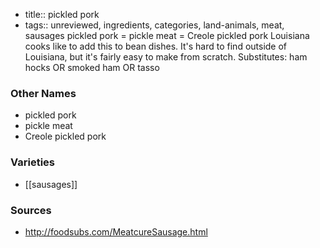 - title:: pickled pork
- tags:: unreviewed, ingredients, categories, land-animals, meat, sausages
pickled pork = pickle meat = Creole pickled pork Louisiana cooks like to add this to bean dishes. It's hard to find outside of Louisiana, but it's fairly easy to make from scratch. Substitutes: ham hocks OR smoked ham OR tasso

### Other Names

* pickled pork
* pickle meat
* Creole pickled pork

### Varieties

* [[sausages]]

### Sources
* http://foodsubs.com/MeatcureSausage.html
